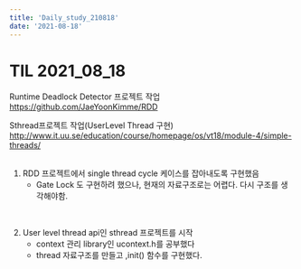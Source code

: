 ```yaml
---
title: 'Daily_study_210818'
date: '2021-08-18'
---
```


# TIL 2021_08_18

Runtime Deadlock Detector 프로젝트 작업
https://github.com/JaeYoonKimme/RDD   

Sthread프로젝트 작업(UserLevel Thread 구현)
http://www.it.uu.se/education/course/homepage/os/vt18/module-4/simple-threads/  
<br>  

1. RDD 프로젝트에서 single thread cycle 케이스를 잡아내도록 구현했음  
    - Gate Lock 도 구현하려 했으나, 현재의 자료구조로는 어렵다. 다시 구조를 생각해야함.

<br>

2. User level thread api인 sthread 프로젝트를 시작
    - context 관리 library인 ucontext.h를 공부했다
    - thread 자료구조를 만들고 ,init() 함수를 구현했다.

<br>





